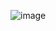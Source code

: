 ![image](https://user-images.githubusercontent.com/96529109/215308537-ccb45785-62f7-4455-9c6d-d9df221dd1c7.png)
